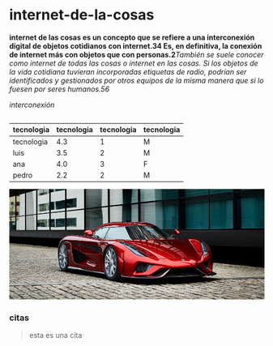 # internet-de-la-cosas

 **internet de las cosas es un concepto que se refiere a una interconexión digital de objetos cotidianos con internet.3​4​ Es, en definitiva, la conexión de internet más con objetos que con personas.2**​*También se suele conocer como internet de todas las cosas o internet en las cosas. Si los objetos de la vida cotidiana tuvieran incorporadas etiquetas de radio, podrían ser identificados y gestionados por otros equipos de la misma manera que si lo fuesen por seres humanos.5​6​*
 
 *interconexión*
~~~
~~~
tecnologia|tecnologia|tecnologia|tecnologia
---|---|---|---|
tecnologia|4.3|1|M
luis|3.5|2|M
ana|4.0|3|F
pedro|2.2|2|M

![facebook](iiamg/47657_1.jpg)
### citas
>esta es una cita
